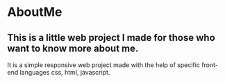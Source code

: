 # AboutMe 
## This is a little web project I made for those who want to know more about me.
It is a simple responsive web  project made with the help of specific front-end languages css, html, javascript.
